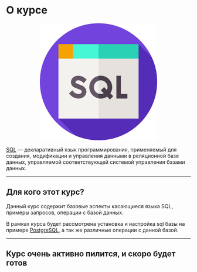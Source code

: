 # О курсе



<p align="center">
  <img width="320px" height="320px" src="sql.png" alt="logo"/>
</p>


[SQL](https://en.wikipedia.org/wiki/SQL) — декларативный язык программирования, применяемый для создания, модификации и управления данными в реляционной базе данных, управляемой соответствующей системой управления базами данных.

---

## Для кого этот курс?

Данный курс содержит базовые аспекты касающиеся языка SQL, примеры запросов, операции с базой данных.

В рамках курса будет рассмотрена установка и настройка sql базы на примере [PostgreSQL](https://www.postgresql.org), а так же различные операции с данной базой.

---

## Курс очень активно пилится, и скоро будет готов